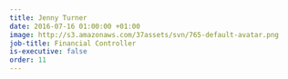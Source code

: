 ```yaml
---
title: Jenny Turner
date: 2016-07-16 01:00:00 +01:00
image: http://s3.amazonaws.com/37assets/svn/765-default-avatar.png
job-title: Financial Controller
is-executive: false
order: 11
---
```



